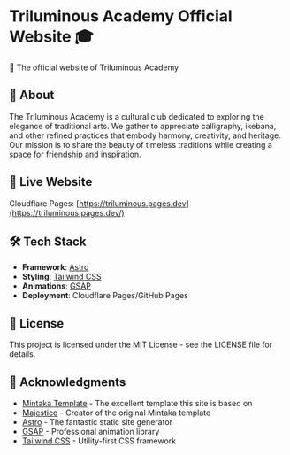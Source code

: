 # Triluminous Academy Official Website 🎓

🌟 The official website of Triluminous Academy

## 🎯 About

The Triluminous Academy is a cultural club dedicated to exploring the elegance of traditional arts. We gather to appreciate calligraphy, ikebana, and other refined practices that embody harmony, creativity, and heritage. Our mission is to share the beauty of timeless traditions while creating a space for friendship and inspiration.

## 🚀 Live Website

Cloudflare Pages: [https://triluminous.pages.dev](https://triluminous.pages.dev/)

## 🛠️ Tech Stack

- **Framework**: [Astro](https://astro.build/)
- **Styling**: [Tailwind CSS](https://tailwindcss.com/)
- **Animations**: [GSAP](https://gsap.com/)
- **Deployment**: Cloudflare Pages/GitHub Pages

## 📄 License

This project is licensed under the MIT License - see the LICENSE file for details.

## 🙏 Acknowledgments

- [Mintaka Template](https://github.com/majesticooss/mintaka) - The excellent template this site is based on
- [Majestico](https://github.com/majesticooss) - Creator of the original Mintaka template
- [Astro](https://astro.build/) - The fantastic static site generator
- [GSAP](https://gsap.com/) - Professional animation library
- [Tailwind CSS](https://tailwindcss.com/) - Utility-first CSS framework